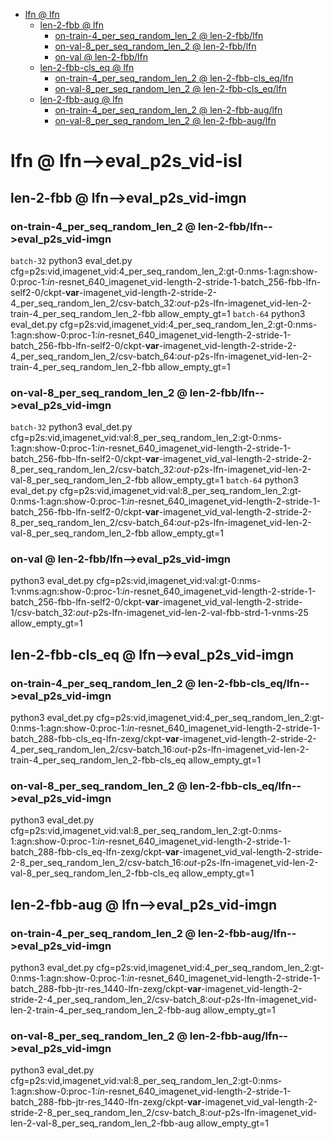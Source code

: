 <!-- MarkdownTOC -->

- [lfn       @ lfn](#lfn___lf_n_)
    - [len-2-fbb       @ lfn](#len_2_fbb___lf_n_)
        - [on-train-4_per_seq_random_len_2       @ len-2-fbb/lfn](#on_train_4_per_seq_random_len_2___len_2_fbb_lf_n_)
        - [on-val-8_per_seq_random_len_2       @ len-2-fbb/lfn](#on_val_8_per_seq_random_len_2___len_2_fbb_lf_n_)
        - [on-val       @ len-2-fbb/lfn](#on_val___len_2_fbb_lf_n_)
    - [len-2-fbb-cls_eq       @ lfn](#len_2_fbb_cls_eq___lf_n_)
        - [on-train-4_per_seq_random_len_2       @ len-2-fbb-cls_eq/lfn](#on_train_4_per_seq_random_len_2___len_2_fbb_cls_eq_lfn_)
        - [on-val-8_per_seq_random_len_2       @ len-2-fbb-cls_eq/lfn](#on_val_8_per_seq_random_len_2___len_2_fbb_cls_eq_lfn_)
    - [len-2-fbb-aug       @ lfn](#len_2_fbb_aug___lf_n_)
        - [on-train-4_per_seq_random_len_2       @ len-2-fbb-aug/lfn](#on_train_4_per_seq_random_len_2___len_2_fbb_aug_lf_n_)
        - [on-val-8_per_seq_random_len_2       @ len-2-fbb-aug/lfn](#on_val_8_per_seq_random_len_2___len_2_fbb_aug_lf_n_)

<!-- /MarkdownTOC -->

<a id="lfn___lf_n_"></a>
# lfn       @ lfn-->eval_p2s_vid-isl
<a id="len_2_fbb___lf_n_"></a>
## len-2-fbb       @ lfn-->eval_p2s_vid-imgn
<a id="on_train_4_per_seq_random_len_2___len_2_fbb_lf_n_"></a>
### on-train-4_per_seq_random_len_2       @ len-2-fbb/lfn-->eval_p2s_vid-imgn
`batch-32`
python3 eval_det.py cfg=p2s:vid,imagenet_vid:4_per_seq_random_len_2:gt-0:nms-1:agn:show-0:proc-1:_in_-resnet_640_imagenet_vid-length-2-stride-1-batch_256-fbb-lfn-self2-0/ckpt-__var__-imagenet_vid-length-2-stride-2-4_per_seq_random_len_2/csv-batch_32:_out_-p2s-lfn-imagenet_vid-len-2-train-4_per_seq_random_len_2-fbb allow_empty_gt=1
`batch-64`
python3 eval_det.py cfg=p2s:vid,imagenet_vid:4_per_seq_random_len_2:gt-0:nms-1:agn:show-0:proc-1:_in_-resnet_640_imagenet_vid-length-2-stride-1-batch_256-fbb-lfn-self2-0/ckpt-__var__-imagenet_vid-length-2-stride-2-4_per_seq_random_len_2/csv-batch_64:_out_-p2s-lfn-imagenet_vid-len-2-train-4_per_seq_random_len_2-fbb allow_empty_gt=1
<a id="on_val_8_per_seq_random_len_2___len_2_fbb_lf_n_"></a>
### on-val-8_per_seq_random_len_2       @ len-2-fbb/lfn-->eval_p2s_vid-imgn
`batch-32`
python3 eval_det.py cfg=p2s:vid,imagenet_vid:val:8_per_seq_random_len_2:gt-0:nms-1:agn:show-0:proc-1:_in_-resnet_640_imagenet_vid-length-2-stride-1-batch_256-fbb-lfn-self2-0/ckpt-__var__-imagenet_vid_val-length-2-stride-2-8_per_seq_random_len_2/csv-batch_32:_out_-p2s-lfn-imagenet_vid-len-2-val-8_per_seq_random_len_2-fbb allow_empty_gt=1
`batch-64`
python3 eval_det.py cfg=p2s:vid,imagenet_vid:val:8_per_seq_random_len_2:gt-0:nms-1:agn:show-0:proc-1:_in_-resnet_640_imagenet_vid-length-2-stride-1-batch_256-fbb-lfn-self2-0/ckpt-__var__-imagenet_vid_val-length-2-stride-2-8_per_seq_random_len_2/csv-batch_64:_out_-p2s-lfn-imagenet_vid-len-2-val-8_per_seq_random_len_2-fbb allow_empty_gt=1
<a id="on_val___len_2_fbb_lf_n_"></a>
### on-val       @ len-2-fbb/lfn-->eval_p2s_vid-imgn
python3 eval_det.py cfg=p2s:vid,imagenet_vid:val:gt-0:nms-1:vnms:agn:show-0:proc-1:_in_-resnet_640_imagenet_vid-length-2-stride-1-batch_256-fbb-lfn-self2-0/ckpt-__var__-imagenet_vid_val-length-2-stride-1/csv-batch_32:_out_-p2s-lfn-imagenet_vid-len-2-val-fbb-strd-1-vnms-25 allow_empty_gt=1

<a id="len_2_fbb_cls_eq___lf_n_"></a>
## len-2-fbb-cls_eq       @ lfn-->eval_p2s_vid-imgn
<a id="on_train_4_per_seq_random_len_2___len_2_fbb_cls_eq_lfn_"></a>
### on-train-4_per_seq_random_len_2       @ len-2-fbb-cls_eq/lfn-->eval_p2s_vid-imgn
python3 eval_det.py cfg=p2s:vid,imagenet_vid:4_per_seq_random_len_2:gt-0:nms-1:agn:show-0:proc-1:_in_-resnet_640_imagenet_vid-length-2-stride-1-batch_288-fbb-cls_eq-lfn-zexg/ckpt-__var__-imagenet_vid-length-2-stride-2-4_per_seq_random_len_2/csv-batch_16:_out_-p2s-lfn-imagenet_vid-len-2-train-4_per_seq_random_len_2-fbb-cls_eq allow_empty_gt=1
<a id="on_val_8_per_seq_random_len_2___len_2_fbb_cls_eq_lfn_"></a>
### on-val-8_per_seq_random_len_2       @ len-2-fbb-cls_eq/lfn-->eval_p2s_vid-imgn
python3 eval_det.py cfg=p2s:vid,imagenet_vid:val:8_per_seq_random_len_2:gt-0:nms-1:agn:show-0:proc-1:_in_-resnet_640_imagenet_vid-length-2-stride-1-batch_288-fbb-cls_eq-lfn-zexg/ckpt-__var__-imagenet_vid_val-length-2-stride-2-8_per_seq_random_len_2/csv-batch_16:_out_-p2s-lfn-imagenet_vid-len-2-val-8_per_seq_random_len_2-fbb-cls_eq allow_empty_gt=1

<a id="len_2_fbb_aug___lf_n_"></a>
## len-2-fbb-aug       @ lfn-->eval_p2s_vid-imgn
<a id="on_train_4_per_seq_random_len_2___len_2_fbb_aug_lf_n_"></a>
### on-train-4_per_seq_random_len_2       @ len-2-fbb-aug/lfn-->eval_p2s_vid-imgn
python3 eval_det.py cfg=p2s:vid,imagenet_vid:4_per_seq_random_len_2:gt-0:nms-1:agn:show-0:proc-1:_in_-resnet_640_imagenet_vid-length-2-stride-1-batch_288-fbb-jtr-res_1440-lfn-zexg/ckpt-__var__-imagenet_vid-length-2-stride-2-4_per_seq_random_len_2/csv-batch_8:_out_-p2s-lfn-imagenet_vid-len-2-train-4_per_seq_random_len_2-fbb-aug allow_empty_gt=1
<a id="on_val_8_per_seq_random_len_2___len_2_fbb_aug_lf_n_"></a>
### on-val-8_per_seq_random_len_2       @ len-2-fbb-aug/lfn-->eval_p2s_vid-imgn
python3 eval_det.py cfg=p2s:vid,imagenet_vid:val:8_per_seq_random_len_2:gt-0:nms-1:agn:show-0:proc-1:_in_-resnet_640_imagenet_vid-length-2-stride-1-batch_288-fbb-jtr-res_1440-lfn-zexg/ckpt-__var__-imagenet_vid_val-length-2-stride-2-8_per_seq_random_len_2/csv-batch_8:_out_-p2s-lfn-imagenet_vid-len-2-val-8_per_seq_random_len_2-fbb-aug allow_empty_gt=1

